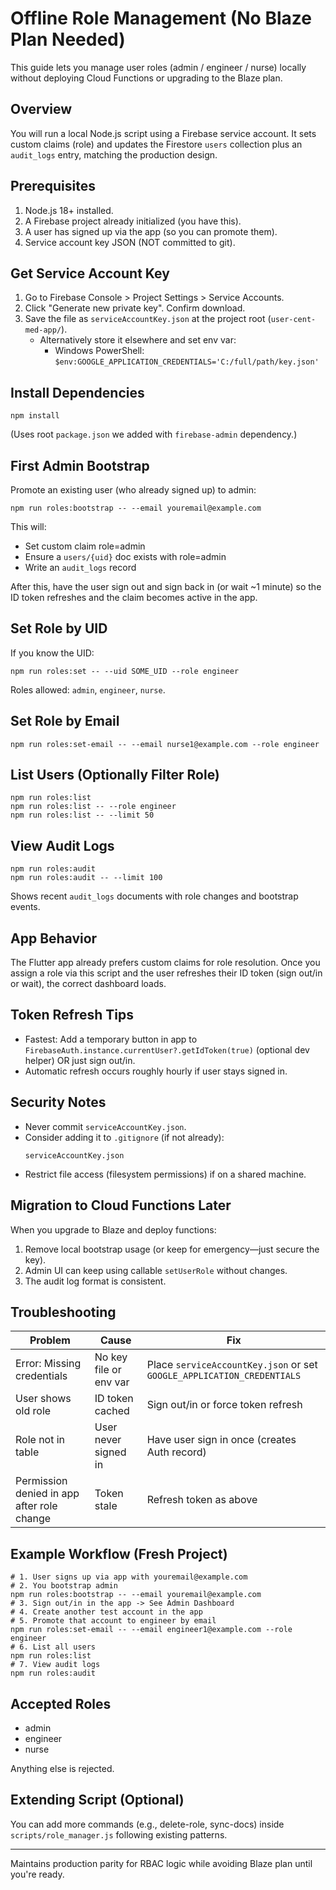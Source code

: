 # Offline Role Management (No Blaze Plan Needed)

This guide lets you manage user roles (admin / engineer / nurse) locally without deploying Cloud Functions or upgrading to the Blaze plan.

## Overview
You will run a local Node.js script using a Firebase service account. It sets custom claims (role) and updates the Firestore `users` collection plus an `audit_logs` entry, matching the production design.

## Prerequisites
1. Node.js 18+ installed.
2. A Firebase project already initialized (you have this).
3. A user has signed up via the app (so you can promote them).
4. Service account key JSON (NOT committed to git).

## Get Service Account Key
1. Go to Firebase Console > Project Settings > Service Accounts.
2. Click "Generate new private key". Confirm download.
3. Save the file as `serviceAccountKey.json` at the project root (`user-cent-med-app/`).
   - Alternatively store it elsewhere and set env var:
     - Windows PowerShell: `$env:GOOGLE_APPLICATION_CREDENTIALS='C:/full/path/key.json'`

## Install Dependencies
```pwsh
npm install
```
(Uses root `package.json` we added with `firebase-admin` dependency.)

## First Admin Bootstrap
Promote an existing user (who already signed up) to admin:
```pwsh
npm run roles:bootstrap -- --email youremail@example.com
```
This will:
- Set custom claim role=admin
- Ensure a `users/{uid}` doc exists with role=admin
- Write an `audit_logs` record

After this, have the user sign out and sign back in (or wait ~1 minute) so the ID token refreshes and the claim becomes active in the app.

## Set Role by UID
If you know the UID:
```pwsh
npm run roles:set -- --uid SOME_UID --role engineer
```
Roles allowed: `admin`, `engineer`, `nurse`.

## Set Role by Email
```pwsh
npm run roles:set-email -- --email nurse1@example.com --role engineer
```

## List Users (Optionally Filter Role)
```pwsh
npm run roles:list
npm run roles:list -- --role engineer
npm run roles:list -- --limit 50
```

## View Audit Logs
```pwsh
npm run roles:audit
npm run roles:audit -- --limit 100
```
Shows recent `audit_logs` documents with role changes and bootstrap events.

## App Behavior
The Flutter app already prefers custom claims for role resolution. Once you assign a role via this script and the user refreshes their ID token (sign out/in or wait), the correct dashboard loads.

## Token Refresh Tips
- Fastest: Add a temporary button in app to `FirebaseAuth.instance.currentUser?.getIdToken(true)` (optional dev helper) OR just sign out/in.
- Automatic refresh occurs roughly hourly if user stays signed in.

## Security Notes
- Never commit `serviceAccountKey.json`.
- Consider adding it to `.gitignore` (if not already):
  ```
  serviceAccountKey.json
  ```
- Restrict file access (filesystem permissions) if on a shared machine.

## Migration to Cloud Functions Later
When you upgrade to Blaze and deploy functions:
1. Remove local bootstrap usage (or keep for emergency—just secure the key).
2. Admin UI can keep using callable `setUserRole` without changes.
3. The audit log format is consistent.

## Troubleshooting
| Problem | Cause | Fix |
|---------|-------|-----|
| Error: Missing credentials | No key file or env var | Place `serviceAccountKey.json` or set `GOOGLE_APPLICATION_CREDENTIALS` |
| User shows old role | ID token cached | Sign out/in or force token refresh |
| Role not in table | User never signed in | Have user sign in once (creates Auth record) |
| Permission denied in app after role change | Token stale | Refresh token as above |

## Example Workflow (Fresh Project)
```pwsh
# 1. User signs up via app with youremail@example.com
# 2. You bootstrap admin
npm run roles:bootstrap -- --email youremail@example.com
# 3. Sign out/in in the app -> See Admin Dashboard
# 4. Create another test account in the app
# 5. Promote that account to engineer by email
npm run roles:set-email -- --email engineer1@example.com --role engineer
# 6. List all users
npm run roles:list
# 7. View audit logs
npm run roles:audit
```

## Accepted Roles
- admin
- engineer
- nurse

Anything else is rejected.

## Extending Script (Optional)
You can add more commands (e.g., delete-role, sync-docs) inside `scripts/role_manager.js` following existing patterns.

---
Maintains production parity for RBAC logic while avoiding Blaze plan until you're ready.
